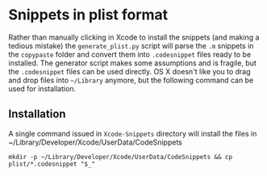 # Snippets in plist format

Rather than manually clicking in Xcode to install the snippets (and making a tedious mistake) the `generate_plist.py` script will parse the `.m` snippets in the `copypaste` folder and convert them into `.codesnippet` files ready to be installed.
The generator script makes some assumptions and is fragile, but the `.codesnippet` files can be used directly.  OS X doesn't like you to drag and drop files into `~/Library` anymore, but the following command can be used for installation.

## Installation

A single command issued in `Xcode-Snippets` directory will install the files in ~/Library/Developer/Xcode/UserData/CodeSnippets 

`mkdir -p ~/Library/Developer/Xcode/UserData/CodeSnippets && cp plist/*.codesnippet "$_" `
